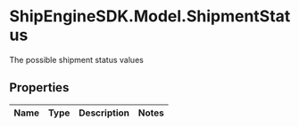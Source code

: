 # ShipEngineSDK.Model.ShipmentStatus
The possible shipment status values

## Properties

Name | Type | Description | Notes
------------ | ------------- | ------------- | -------------

